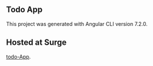 ## Todo App
This project was generated with Angular CLI version 7.2.0.

## Hosted at Surge
[todo-App](http://task-todo.surge.sh/).
